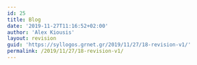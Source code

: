 ```yaml
---
id: 25
title: Blog
date: '2019-11-27T11:16:52+02:00'
author: 'Alex Kiousis'
layout: revision
guid: 'https://syllogos.grnet.gr/2019/11/27/18-revision-v1/'
permalink: /2019/11/27/18-revision-v1/
---
```


